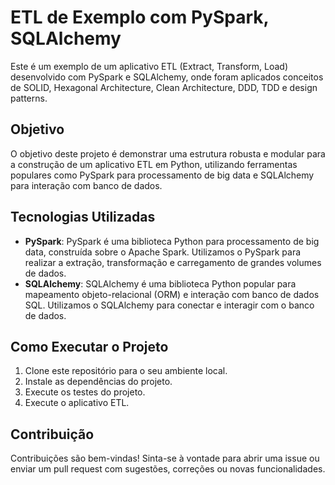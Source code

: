 # ETL de Exemplo com PySpark, SQLAlchemy

Este é um exemplo de um aplicativo ETL (Extract, Transform, Load) desenvolvido com PySpark e SQLAlchemy, onde foram aplicados conceitos de SOLID, Hexagonal Architecture, Clean Architecture, DDD, TDD e design patterns.

## Objetivo
O objetivo deste projeto é demonstrar uma estrutura robusta e modular para a construção de um aplicativo ETL em Python, utilizando ferramentas populares como PySpark para processamento de big data e SQLAlchemy para interação com banco de dados.

## Tecnologias Utilizadas
- **PySpark**: PySpark é uma biblioteca Python para processamento de big data, construída sobre o Apache Spark. Utilizamos o PySpark para realizar a extração, transformação e carregamento de grandes volumes de dados.
- **SQLAlchemy**: SQLAlchemy é uma biblioteca Python popular para mapeamento objeto-relacional (ORM) e interação com banco de dados SQL. Utilizamos o SQLAlchemy para conectar e interagir com o banco de dados.

## Como Executar o Projeto
1. Clone este repositório para o seu ambiente local.
2. Instale as dependências do projeto.
3. Execute os testes do projeto.
4. Execute o aplicativo ETL.

## Contribuição
Contribuições são bem-vindas! Sinta-se à vontade para abrir uma issue ou enviar um pull request com sugestões, correções ou novas funcionalidades.